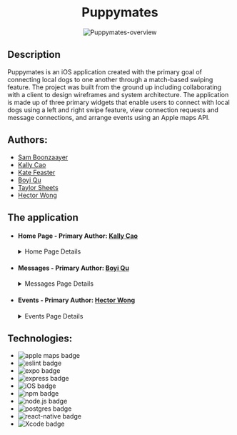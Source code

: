 <h1 align="center">
  Puppymates
</h1>

<p align="center">
  <img src="https://media.giphy.com/media/v1.Y2lkPTc5MGI3NjExZWRiYWJlY2I4NDU5ZWU5YjRlNWE1MTNiZGJmNjFlNDdiNTZhOGU3YiZjdD1n/9D19rtDUWn2AwQpLBK/giphy.gif" alt="Puppymates-overview" />
</p>
  
<h2>
  Description
</h2>
  
<p> Puppymates is an iOS application created with the primary goal of connecting local dogs to one another through a match-based swiping feature.  The project was built from the ground up including collaborating with a client to design wireframes and system architecture.  The application is made up of three primary widgets that enable users to connect with local dogs using a left and right swipe feature, view connection requests and message connections, and arrange events using an Apple maps API. </p>

<h2> Authors: </h2>
<ul>
  <li><a href="https://github.com/samboonzaayer" target="_blank">Sam Boonzaayer<a/></li>
  <li><a href="https://github.com/kallycao" target="_blank">Kally Cao<a/></li>
  <li><a href="https://github.com/KateFeaster" target="_blank">Kate Feaster</a></li>
  <li><a href="https://github.com/boyiq" target="_blank">Boyi Qu</a></li>
  <li><a href="https://github.com/Taylor-Sheets3" target="_blank">Taylor Sheets</a></li>
  <li><a href="https://github.com/hecwon" target="_blank">Hector Wong</a></li>
</ul>

<h2>
  The application
</h2>
<ul>
  <li>
    <h4 >Home Page - Primary Author: <a href="https://github.com/kallycao"     target="_blank">Kally Cao<a/></h4>
    <details>
      <summary>Home Page Details</summary>
    <p>
     On the home page, users can view local dogs within a 50-mile radius of their location. By default,  the dog's name, profile photo, and distance from the user are displayed. Users can click on the main image to view additional photos. Users can view additional details by clicking on the bottom of the card.
    </p>
    <p align="center">
      <img src="https://media.giphy.com/media/v1.Y2lkPTc5MGI3NjExY2M0OGYwMzQwNmU4YzlhM2ZlNGY4ZjAwNWYyZTNlOWNhZjRiOGNkNyZjdD1n/pxVc64aADS8X3sCMTg/giphy.gif" alt="home-card" />
    </p>
    <p>
      Users can swipe right to send a match request or left to pass. 
    </p>
    <p align="center">
      <img src="https://media.giphy.com/media/v1.Y2lkPTc5MGI3NjExZjVkMjNkM2ViZjBkYTMwN2Q5ZDUyYTdlM2I0MGYyOTlmOTllMmUyYyZjdD1n/4T7gRh19OXGu8khTRD/giphy.gif" alt="home-swipe" />
    </p>
    <p>
      Various filters are provided for the user to search for dogs based on specific parameters such as their size, breed, friendliness, and energy level. 
    </p>
    <p align="center">
      <img src="https://media.giphy.com/media/v1.Y2lkPTc5MGI3NjExNjcwMTFlYzFlZjJkNTZhMjNkOGNkMzBkNTY2OTUzY2JiYTA5MzUzZSZjdD1n/LfuF8mUKRDKIlFC391/giphy.gif" alt="home-filter" />
    </p>
  </li>
  <li>
    <h4>Messages - Primary Author: <a href="https://github.com/boyiq" target="_blank">Boyi Qu</a></h4>
    <details>
      <summary>Messages Page Details</summary>
    <p>
      The messages page allows users to interact with dogs they have either connected with, or have pending connections with.  Pending connections are displayed under "Pending Requests" at the top of the page. Each request displays the dog's profile picture and name.  Users can click on any pending request card to view additional details. In the request detail page, users can tap on the photo to see other photos of the dog and tap on the arrow button to see more information. Users can choose to accept or reject the request by clicking on the buttons at the bottom. After accepting or rejecting a request, the app will automatically navigate back to the messages main page. Any rejected or accepted request will disappear from the pending list; accepted request will appear in the "Messages" section indicating a matched status. 
    </p>
    <p align="center">
      <img src="https://media.giphy.com/media/GUprquxdyDn1uxq0Wh/giphy.gif" alt="messages-pending" />
    </p>
    <p>
      The "Messages" section displays a list of dogs that users have matched with. Clicking on a dog will open a conversation panel between the current user and the clicked user that allows them to send messages with each other.  
    </p>
    <p align="center">
      <img src="https://media.giphy.com/media/VWG0Bvn6NLaWlvjqNV/giphy.gif" alt="messages-convesations" />
    </p>
    <p>
      Users also have the option to unmatch with dogs.  Unmatching from another dog will remove that dog from the messages page. The user will be able to view that dog again on the home page and match again at a later time if they so choose.  
    </p>
    <p align="center">
      <img src="https://media.giphy.com/media/rN1R9C8DDenoxyUcZv/giphy.gif" alt="messages-convesations-unmatch" />
    </p>
  </li>
  <li>
    <h4>Events - Primary Author: <a href="https://github.com/hecwon" target="_blank">Hector Wong</a></h4>
    <details>
      <summary>Events Page Details</summary>
    <p>
      The events page allows users to organize meetings with other dogs using an Apple Maps API.  Users can view the locations of pending events on the interactive map, view event invitations, or add a new event to host.  
    </p>
    <p align="center">
      <img src="https://media.giphy.com/media/e3n5QqBxAV7pEgJwT6/giphy.gif" alt="messages-convesations-unmatch" />
    </p>
    <p>
      By using the "+" button at the bottom of the screen, users can create a new event to host.  The event title, location, description, date, and time will all be displayed to pending invitees in the pending tab.  
    </p>
    <p align="center">
      <img src="https://media.giphy.com/media/m1A6T2jFdkm0jGRMnS/giphy.gif" alt="messages-convesations-unmatch" />
    </p>
    <p>
      Users can also select guests to invite from their list of matched dogs!  Invited dogs will appear on the event invitation.  
    </p>
    <p align="center">
      <img src="https://media.giphy.com/media/0AfuEpp4sUWRwNcn0Y/giphy.gif" alt="messages-convesations-unmatch" />
    </p>
  </li>
</ul>
    
<h2>Technologies:</h2>
<ul>
  <li><img src="https://img.shields.io/badge/Apple Maps-%23000000.svg?style=for-the-badge&logo=apple&logoColor=white" alt="apple maps badge" /></li>
  <li><img src="https://img.shields.io/badge/ESLint-4B3263?style=for-the-badge&logo=eslint&logoColor=white" alt="eslint badge" /></li>
  <li><img src="https://img.shields.io/badge/expo-1C1E24?style=for-the-badge&logo=expo&logoColor=#D04A37" alt="expo badge" /></li>
  <li><img src="https://img.shields.io/badge/express.js-%23404d59.svg?style=for-the-badge&logo=express&logoColor=%2361DAFB" alt="express badge" /></li>
  <li><img src="https://img.shields.io/badge/iOS-000000?style=for-the-badge&logo=ios&logoColor=white" alt="iOS badge" /></li>
  <li><img src="https://img.shields.io/badge/NPM-%23000000.svg?style=for-the-badge&logo=npm&logoColor=white" alt="npm badge" /></li>
  <li><img src="https://img.shields.io/badge/node.js-6DA55F?style=for-the-badge&logo=node.js&logoColor=white" alt="node.js badge" /></li>
  <li><img src="https://img.shields.io/badge/postgres-%23316192.svg?style=for-the-badge&logo=postgresql&logoColor=white" alt="postgres badge" /></li>
  <li><img src="https://img.shields.io/badge/react_native-%2320232a.svg?style=for-the-badge&logo=react&logoColor=%2361DAFB" alt="react-native badge" /></li>
  <li><img src="https://img.shields.io/badge/Xcode-007ACC?style=for-the-badge&logo=Xcode&logoColor=white" alt="Xcode badge" /></li>
    
    
    
    
    
    
    







